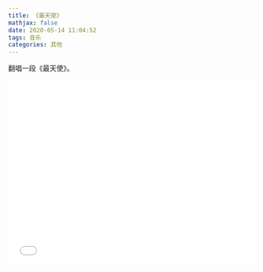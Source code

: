 ```yaml
---
title: 《最天使》
mathjax: false
date: 2020-05-14 11:04:52
tags: 音乐
categories: 其他
---
```


翻唱一段《最天使》。

<div style="position: relative; width: 100%; height: 0; padding-bottom: 75%;"><iframe 
src="//www.bilibili.com/video/BV1DZ4y1s7yp/" scrolling="no" border="0" 
frameborder="no" framespacing="0" allowfullscreen="true" style="position: absolute; width: 100%; 
height: 100%; left: 0; top: 0;"> </iframe></div>

<!--more-->

<!--
<hr/>
<span style="color:gray;font-size:12px">
参考： 
1.[link-01]()
2.[link-02]()
3.[link-03]()
</span>
-->